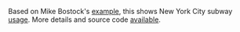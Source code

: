 Based on Mike Bostock's [example](http://bl.ocks.org/mbostock/4063318), this shows New York City subway [usage](http://www.mta.info/developers/turnstile.html). More details and source code [available](https://github.com/ajschumacher/datathon).
